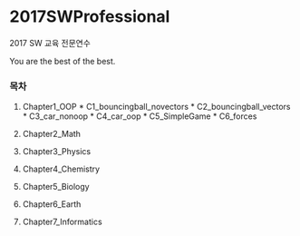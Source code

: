 # 2017SWProfessional
2017 SW 교육 전문연수

You are the best of the best.

### 목차
  1. Chapter1_OOP
    * C1_bouncingball_novectors
    * C2_bouncingball_vectors
    * C3_car_nonoop
    * C4_car_oop
    * C5_SimpleGame
    * C6_forces
    
    
  2. Chapter2_Math
  3. Chapter3_Physics
  4. Chapter4_Chemistry
  5. Chapter5_Biology
  6. Chapter6_Earth
  7. Chapter7_Informatics
  

